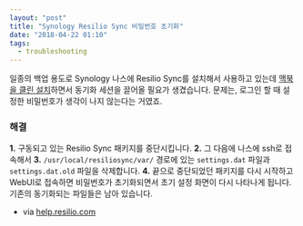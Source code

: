 ```yaml
---
layout: "post"
title: "Synology Resilio Sync 비밀번호 초기화"
date: "2018-04-22 01:10"
tags:
  - troubleshooting
---
```


일종의 백업 용도로 Synology 나스에 Resilio Sync를 설치해서 사용하고 있는데 [맥북을 클린 설치](https://canorus.github.io/2018/04/22/맥북-에어-macos-10-13-클린-설치/)하면서 동기화 세션을 끌어올 필요가 생겼습니다. 문제는, 로그인 할 때 설정한 비밀번호가 생각이 나지 않는다는 거였죠.

### 해결

**1\.** 구동되고 있는 Resilio Sync 패키지를 중단시킵니다. **2\.** 그 다음에 나스에 ssh로 접속해서 **3\.** `/usr/local/resiliosync/var/` 경로에 있는 `settings.dat` 파일과 `settings.dat.old` 파일을 삭제합니다. **4\.** 끝으로 중단되었던 패키지를 다시 시작하고 WebUI로 접속하면 비밀번호가 초기화되면서 초기 설정 화면이 다시 나타나게 됩니다. 기존의 동기화되는 파일들은 남아 있습니다.

- via [help.resilio.com](https://help.resilio.com/hc/en-us/articles/205450295-How-do-I-reset-my-WebUI-password-)
